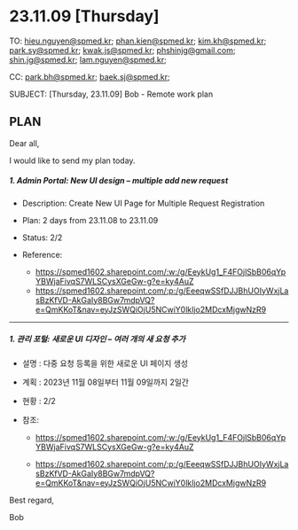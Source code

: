 # 23.11.09 [Thursday]

TO: hieu.nguyen@spmed.kr; phan.kien@spmed.kr; kim.kh@spmed.kr; park.sy@spmed.kr; kwak.js@spmed.kr; phshinjg@gmail.com; shin.jg@spmed.kr; lam.nguyen@spmed.kr;

CC: park.bh@spmed.kr; baek.sj@spmed.kr;

SUBJECT: [Thursday, 23.11.09] Bob - Remote work plan

## PLAN
Dear all,

I would like to send my plan today.

##### 1. Admin Portal: New UI design – multiple add new request

- Description: Create New UI Page for Multiple Request Registration

- Plan: 2 days from 23.11.08 to 23.11.09

- Status: 2/2

- Reference:
    - https://spmed1602.sharepoint.com/:w:/g/EeykUg1_F4FOjlSbB06qYpYBWjaFivqS7WLSCysXGeGw-g?e=ky4AuZ
    - https://spmed1602.sharepoint.com/:p:/g/EeeqwSSfDJJBhUOIyWxjLasBzKfVD-AkGaIy8BGw7mdpVQ?e=QmKKoT&nav=eyJzSWQiOjU5NCwiY0lkIjo2MDcxMjgwNzR9

-----

##### 1. 관리 포털: 새로운 UI 디자인 – 여러 개의 새 요청 추가

- 설명 : 다중 요청 등록을 위한 새로운 UI 페이지 생성

- 계획 : 2023년 11월 08일부터 11월 09일까지 2일간

- 현황 : 2/2

- 참조:
    - https://spmed1602.sharepoint.com/:w:/g/EeykUg1_F4FOjlSbB06qYpYBWjaFivqS7WLSCysXGeGw-g?e=ky4AuZ

    - https://spmed1602.sharepoint.com/:p:/g/EeeqwSSfDJJBhUOIyWxjLasBzKfVD-AkGaIy8BGw7mdpVQ?e=QmKKoT&nav=eyJzSWQiOjU5NCwiY0lkIjo2MDcxMjgwNzR9

Best regard,

Bob